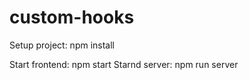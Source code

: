 # custom-hooks
 
 Setup project: npm install
 
 Start frontend: npm start
 Starnd server: npm run server

